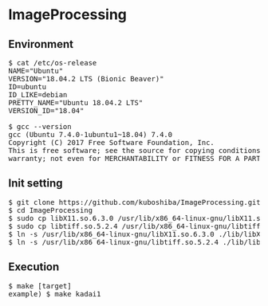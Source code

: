# ImageProcessing
## Environment
<pre>
$ cat /etc/os-release
NAME="Ubuntu"
VERSION="18.04.2 LTS (Bionic Beaver)"
ID=ubuntu
ID_LIKE=debian
PRETTY_NAME="Ubuntu 18.04.2 LTS"
VERSION_ID="18.04"

$ gcc --version
gcc (Ubuntu 7.4.0-1ubuntu1~18.04) 7.4.0
Copyright (C) 2017 Free Software Foundation, Inc.
This is free software; see the source for copying conditions.  There is NO
warranty; not even for MERCHANTABILITY or FITNESS FOR A PARTICULAR PURPOSE.
</pre>

## Init setting
<pre>
$ git clone https://github.com/kuboshiba/ImageProcessing.git
$ cd ImageProcessing
$ sudo cp libX11.so.6.3.0 /usr/lib/x86_64-linux-gnu/libX11.so.6.3.0
$ sudo cp libtiff.so.5.2.4 /usr/lib/x86_64-linux-gnu/libtiff.so.5.2.4
$ ln -s /usr/lib/x86_64-linux-gnu/libX11.so.6.3.0 ./lib/libX11.so
$ ln -s /usr/lib/x86_64-linux-gnu/libtiff.so.5.2.4 ./lib/libtiff.so
</pre>

## Execution
<pre>
$ make [target]
example) $ make kadai1
</pre>
